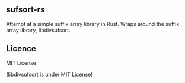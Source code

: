 ## sufsort-rs

Attempt at a simple suffix array library in Rust.
Wraps around the suffix array library, libdivsufsort.

## Licence

MIT License

(libdivsufsort is under MIT License)
